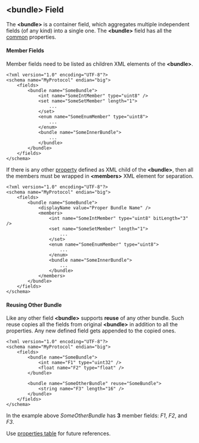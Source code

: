 ## &lt;bundle&gt; Field
The **&lt;bundle&gt;** is a container field, which aggregates multiple 
independent fields (of any kind) into a single one. 
The **&lt;bundle&gt;** field has all the [common](common.md) properties.

#### Member Fields
Member fields need to be listed as children XML elements of the **&lt;bundle&gt;**.
```
<?xml version="1.0" encoding="UTF-8"?>
<schema name="MyProtocol" endian="big">
    <fields>
        <bundle name="SomeBundle">
            <int name="SomeIntMember" type="uint8" />
            <set name="SomeSetMember" length="1">
                ...
            </set>
            <enum name="SomeEnumMember" type="uint8">
                ...
            </enum>
            <bundle name="SomeInnerBundle">
                ...
            </bundle>
        </bundle>
    </fields>
</schema>
```
If there is any other [property](../intro/properties.md) defined as XML child
of the **&lt;bundle&gt;**, then all the members must be wrapped in 
**&lt;members&gt;** XML element for separation.
```
<?xml version="1.0" encoding="UTF-8"?>
<schema name="MyProtocol" endian="big">
    <fields>
        <bundle name="SomeBundle">
            <displayName value="Proper Bundle Name" />
            <members>
                <int name="SomeIntMember" type="uint8" bitLength="3" />
                <set name="SomeSetMember" length="1">
                    ...
                </set>
                <enum name="SomeEnumMember" type="uint8">
                    ...
                </enum>
                <bundle name="SomeInnerBundle">
                    ...
                </bundle>
            </members>
        </bundle>
    </fields>
</schema>
```

#### Reusing Other Bundle
Like any other field **&lt;bundle&gt;** supports **reuse** of any other bundle.
Such reuse copies all the fields from original **&lt;bundle&gt;** in addition
to all the properties. Any new defined field gets appended to the copied ones.
```
<?xml version="1.0" encoding="UTF-8"?>
<schema name="MyProtocol" endian="big">
    <fields>
        <bundle name="SomeBundle">
            <int name="F1" type="uint32" />
            <float name="F2" type="float" />
        </bundle>
        
        <bundle name="SomeOtherBundle" reuse="SomeBundle">
            <string name="F3" length="16" />
        </bundle>        
    </fields>
</schema>
```
In the example above *SomeOtherBundle* has **3** member fields: *F1*, *F2*, and *F3*.

Use [properties table](../appendix/bundle.md) for future references.
